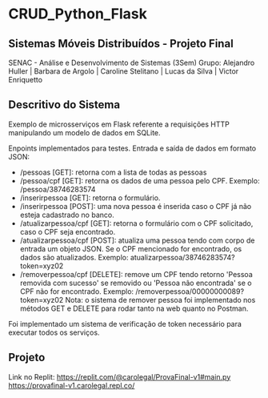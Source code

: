 # CRUD_Python_Flask
## Sistemas Móveis Distribuídos - Projeto Final

SENAC - Análise e Desenvolvimento de Sistemas (3Sem)
Grupo: Alejandro Huller | Barbara de Argolo | Caroline Stelitano | Lucas da Silva | Victor Enriquetto


## Descritivo do Sistema
Exemplo de microsserviços em Flask referente a requisições HTTP manipulando um modelo de dados em SQLite.

Enpoints implementados para testes. Entrada e saída de dados em formato JSON:

-  /pessoas [GET]: retorna com a lista de todas as pessoas
-  /pessoa/cpf [GET]: retorna os dados de uma pessoa pelo CPF. Exemplo: /pessoa/38746283574
-  /inserirpessoa [GET]: retorna o formulário. 
-  /inserirpessoa [POST]: uma nova pessoa é inserida caso o CPF já não esteja cadastrado no banco. 
- /atualizarpessoa/cpf [GET]:  retorna o formulário com o CPF solicitado, caso o CPF seja encontrado. 
- /atualizarpessoa/cpf [POST]:  atualiza uma pessoa tendo com corpo de entrada um objeto JSON. Se o CPF mencionado for encontrado, os dados são atualizados. Exemplo: atualizarpessoa/38746283574?token=xyz02
-  /removerpessoa/cpf  [DELETE]: remove um CPF tendo retorno 'Pessoa removida com sucesso' se removido ou 'Pessoa não encontrada' se o CPF não for encontrado. Exemplo: /removerpessoa/00000000089?token=xyz02
Nota: o sistema de remover pessoa foi implementado nos métodos GET e DELETE para rodar tanto na web quanto no Postman.

Foi implementado um sistema de verificação de token necessário para executar todos os serviços.

## Projeto

Link no Replit: https://replit.com/@carolegal/ProvaFinal-v1#main.py  
https://provafinal-v1.carolegal.repl.co/
